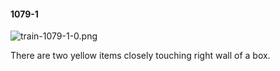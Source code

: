 #### 1079-1
![train-1079-1-0.png](https://github.com/lil-lab/nlvr/raw/master/nlvr/train/images/12/train-1079-1-0.png "train-1079-1-0.png")

There are two yellow items closely touching right wall of a box.